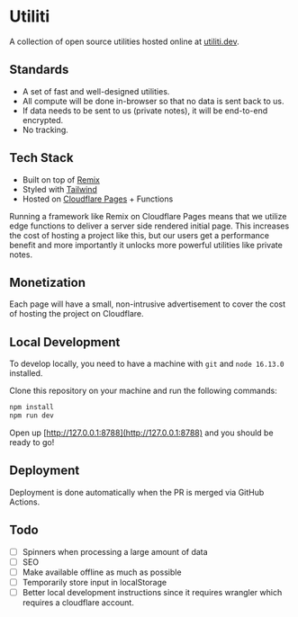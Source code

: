 # Utiliti

A collection of open source utilities hosted online at [utiliti.dev](https://utiliti.dev).

## Standards

- A set of fast and well-designed utilities.
- All compute will be done in-browser so that no data is sent back to us.
- If data needs to be sent to us (private notes), it will be end-to-end encrypted.
- No tracking.

## Tech Stack

- Built on top of [Remix](https://remix.run)
- Styled with [Tailwind](https://tailwindcss.com/)
- Hosted on [Cloudflare Pages](https://pages.cloudflare.com/) + Functions

Running a framework like Remix on Cloudflare Pages means that we utilize edge functions to deliver a server side rendered initial page. This increases the cost of hosting a project like this, but our users get a performance benefit and more importantly it unlocks more powerful utilities like private notes.

## Monetization

Each page will have a small, non-intrusive advertisement to cover the cost of hosting the project on Cloudflare.

## Local Development

To develop locally, you need to have a machine with `git` and `node 16.13.0` installed.

Clone this repository on your machine and run the following commands:

```sh
npm install
npm run dev
```

Open up [http://127.0.0.1:8788](http://127.0.0.1:8788) and you should be ready to go!

## Deployment

Deployment is done automatically when the PR is merged via GitHub Actions.

## Todo

- [ ] Spinners when processing a large amount of data
- [ ] SEO
- [ ] Make available offline as much as possible
- [ ] Temporarily store input in localStorage
- [ ] Better local development instructions since it requires wrangler which requires a cloudflare account.
